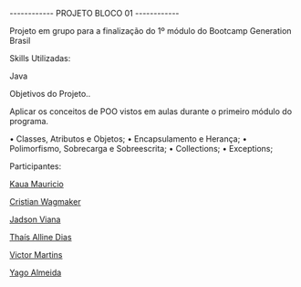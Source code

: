 ------------ PROJETO BLOCO 01 ------------

Projeto em grupo para a finalização do 1º módulo do Bootcamp Generation Brasil

Skills Utilizadas:

Java

Objetivos do Projeto..

Aplicar os conceitos de POO vistos em aulas durante o primeiro módulo do programa.

• Classes, Atributos e Objetos;
• Encapsulamento e Herança;
• Polimorfismo, Sobrecarga e Sobreescrita;
• Collections;
• Exceptions;

Participantes:

[Kaua Mauricio](https://github.com/KauaMauricio)

[Cristian Wagmaker](https://github.com/criswagmaker)

[Jadson Viana](https://github.com/Jadsonvs)

[Thaís Alline Dias](https://github.com/tha-alline)

[Victor Martins](https://github.com/victormreis)

[Yago Almeida](https://github.com/yagorajose)
